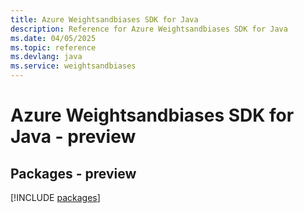 ```yaml
---
title: Azure Weightsandbiases SDK for Java
description: Reference for Azure Weightsandbiases SDK for Java
ms.date: 04/05/2025
ms.topic: reference
ms.devlang: java
ms.service: weightsandbiases
---
```

# Azure Weightsandbiases SDK for Java - preview
## Packages - preview
[!INCLUDE [packages](weightsandbiases-index.md)]
